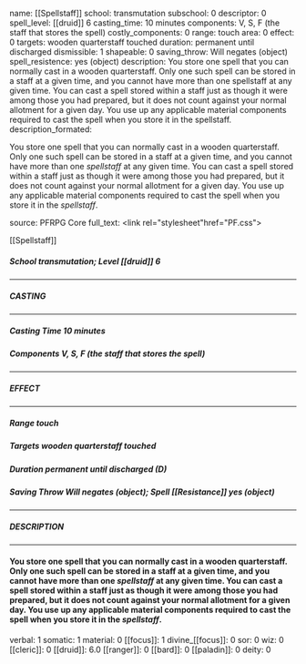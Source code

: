 name: [[Spellstaff]]
school: transmutation
subschool: 0
descriptor: 0
spell_level: [[druid]] 6
casting_time: 10 minutes
components: V, S, F (the staff that stores the spell)
costly_components: 0
range: touch
area: 0
effect: 0
targets: wooden quarterstaff touched
duration: permanent until discharged
dismissible: 1
shapeable: 0
saving_throw: Will negates (object)
spell_resistence: yes (object)
description: You store one spell that you can normally cast in a wooden quarterstaff. Only one such spell can be stored in a staff at a given time, and you cannot have more than one spellstaff at any given time. You can cast a spell stored within a staff just as though it were among those you had prepared, but it does not count against your normal allotment for a given day. You use up any applicable material components required to cast the spell when you store it in the spellstaff.
description_formated: <p>You store one spell that you can normally cast in a wooden quarterstaff. Only one such spell can be stored in a staff at a given time, and you cannot have more than one <i>spellstaff</i> at any given time. You can cast a spell stored within a staff just as though it were among those you had prepared, but it does not count against your normal allotment for a given day. You use up any applicable material components required to cast the spell when you store it in the <i>spellstaff</i>.</p>
source: PFRPG Core
full_text: <link rel="stylesheet"href="PF.css"><div class="heading"><p class="alignleft">[[Spellstaff]]</p><div style="clear: both;"></div></div><div><h5><b>School </b>transmutation; <b>Level </b>[[druid]] 6</h5></div><hr/><div><h5><b>CASTING</b></h5></div><hr/><div><h5><b>Casting Time </b>10 minutes</h5><h5><b>Components </b>V, S, F (the staff that stores the spell)</h5></div><hr/><div><h5><b>EFFECT</b></h5></div><hr/><div><h5><b>Range </b>touch</h5><h5><b>Targets </b>wooden quarterstaff touched</h5><h5><b>Duration </b>permanent until discharged (D)</h5><h5><b>Saving Throw </b>Will negates (object); <b>Spell [[Resistance]] </b>yes (object)</h5></div><hr/><div><h5><b>DESCRIPTION</b></h5></div><hr/><div><h4><p>You store one spell that you can normally cast in a wooden quarterstaff. Only one such spell can be stored in a staff at a given time, and you cannot have more than one <i>spellstaff</i> at any given time. You can cast a spell stored within a staff just as though it were among those you had prepared, but it does not count against your normal allotment for a given day. You use up any applicable material components required to cast the spell when you store it in the <i>spellstaff</i>.</p></h4></div>
verbal: 1
somatic: 1
material: 0
[[focus]]: 1
divine_[[focus]]: 0
sor: 0
wiz: 0
[[cleric]]: 0
[[druid]]: 6.0
[[ranger]]: 0
[[bard]]: 0
[[paladin]]: 0
deity: 0
